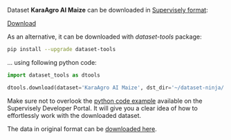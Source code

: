 Dataset **KaraAgro AI Maize** can be downloaded in [Supervisely format](https://developer.supervisely.com/api-references/supervisely-annotation-json-format):

 [Download](https://assets.supervisely.com/remote/eyJsaW5rIjogImZzOi8vYXNzZXRzLzMzNzJfS2FyYUFncm8gQUkgTWFpemUva2FyYWFncm8tYWktbWFpemUtRGF0YXNldE5pbmphLnRhciIsICJzaWciOiAid0xLMXd5eGxpNkx2Tmc1RjlZSG5iR0h3QnVGTUNUTjAvZWd1ZWVNeDd5az0ifQ==)

As an alternative, it can be downloaded with *dataset-tools* package:
``` bash
pip install --upgrade dataset-tools
```

... using following python code:
``` python
import dataset_tools as dtools

dtools.download(dataset='KaraAgro AI Maize', dst_dir='~/dataset-ninja/')
```
Make sure not to overlook the [python code example](https://developer.supervisely.com/getting-started/python-sdk-tutorials/iterate-over-a-local-project) available on the Supervisely Developer Portal. It will give you a clear idea of how to effortlessly work with the downloaded dataset.

The data in original format can be [downloaded here](https://dataverse.harvard.edu/dataset.xhtml?persistentId=doi:10.7910/DVN/CXUMDS#).